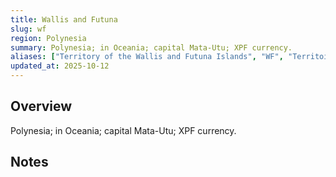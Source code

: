 ```yaml
---
title: Wallis and Futuna
slug: wf
region: Polynesia
summary: Polynesia; in Oceania; capital Mata-Utu; XPF currency.
aliases: ["Territory of the Wallis and Futuna Islands", "WF", "Territoire des îles Wallis et Futuna"]
updated_at: 2025-10-12
---
```


## Overview

Polynesia; in Oceania; capital Mata-Utu; XPF currency.

## Notes

<!-- Add your first note below -->
